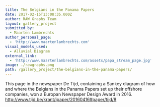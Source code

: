 ```yaml
---
title: The Belgians in the Panama Papers
date: 2017-02-15T13:08:35.000Z
author: RAW Graphs Team
layout: gallery_project
submitted_by:
  - Maarten Lambrechts
author_personal_page:
  - 'http://www.maartenlambrechts.com'
visual_models_used:
  - Alluvial Diagram
external_link:
  - 'http://www.maartenlambrechts.com/assets/papa_stream_page.jpg'
image: ./rawgraphs.png
path: /gallery_project/the-belgians-in-the-panama-papers/
---
```


  This page in the newspaper De Tijd, containing a Sankey diagram of how and where the Belgians in the Panama Papers set up their offshore companies, won a Europan Newspaper Design Award in 2016. <a href="http://www.tijd.be/krant/ipaper/20160416#paper/tijd/8"><span class="s2">http://www.tijd.be/krant/ipaper/20160416#paper/tijd/8</a>
